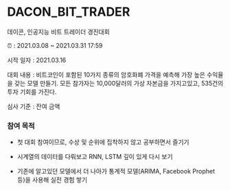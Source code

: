 # DACON_BIT_TRADER
데이콘, 인공지능 비트 트레이더 경진대회 

⏰ : 2021.03.08 ~ 2021.03.31 17:59

시작 일자 : 2021.03.16

대회 내용 : 비트코인이 포함된 10가지 종류의 암호화폐 가격을 예측해 가장 높은 수익율을 갖는 모델 만들기. 모든 참가자는 10,000달러의 가상 자본금을 가지고있고, 535건의 투자 기회를 가진다.

심사 기준 : 잔여 금액




### 참여 목적 

- 첫 대회 참여이므로, 수상 및 순위에 집착하지 않고 공부하면서 즐기기  

- 시계열의 데이터를 다뤄보고 RNN, LSTM 깊이 있게 다시 보기

- 기존에 알고있던 모델에서 더 나아가 통계적 모델(ARIMA, Facebook Prophet 등)을 사용해 실전 경험 쌓기 

